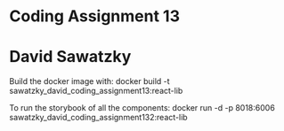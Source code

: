 # Coding Assignment 13
# David Sawatzky

Build the docker image with:
docker build -t sawatzky_david_coding_assignment13:react-lib

To run the storybook of all the components:
docker run -d -p 8018:6006 sawatzky_david_coding_assignment132:react-lib

